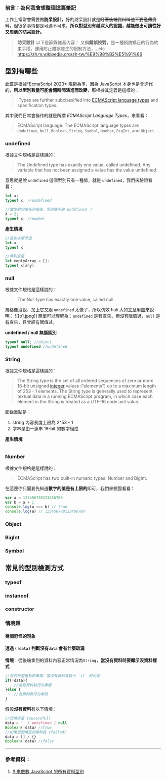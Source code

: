 
### 前言：為何我會想整理這篇筆記

工作上常常會需要做**防呆設計**，好的防呆設計就是~~盯著後端資料叫他不要亂傳資料~~，但很多事情都是可遇不可求，**所以對型別有越深入的認識，越能做出可讀性好又周到的防呆設計。**
> **防呆設計**
> 以下是節錄維基內容：
> 又稱**錯誤校對**，是一種預防矯正的行為約束手段，運用防止錯誤發生的限制方法..... etc
> https://zh.m.wikipedia.org/zh-tw/%E9%98%B2%E5%91%86



## 型別有哪些
此篇是根據*[EcmaScript 2023](https://tc39.es/ecma262/#sec-ecmascript-data-types-and-values)* 規範為準，因為 JavaScript 本身也是會迭代的，**所以型別數量可能會隨時間演進而改變**，那根據其定義是這樣的：
> Types are further subclassified into [ECMAScript language types](https://tc39.es/ecma262/#sec-ecmascript-language-types) and specification types.

其中我們日常會操作的就是所謂 *ECMAScript Language Types*，來看看：
>ECMAScript language. The ECMAScript language types are `Undefined`, `Null`, `Boolean`, `String`, `Symbol`, `Number`, `BigInt`, and `Object`.

### undefined
根據文件規格是這樣說的：
> The Undefined type has exactly one value, called undefined. Any variable that has not been assigned a value has the value undefined.

意思就是說 `undefined` 這個型別只有一種值，就是 `undefined`，我們來驗證看看：
```js
let x;
typeof x; //undefined

//當你對它賦任何值後，型別就不是 undefined 了
X = 2;
typeof x; //number
```

**產生情境**
```js
//宣告未賦予值
let x 
typeof x

//陣列空值
let emptyArray = [];
typeof x[any]

```

### null
根據文件規格是這樣說的：
>The Null type has exactly one value, called null.

規格像沒說，加上它又跟 `undefined` 太像了，所以仿效 huli 大的[文章](https://blog.huli.tw/2022/02/25/javascript-how-many-types/)用圖來說明：
![[p1.jpeg]]
簡單可以理解為：`undefined`  是有宣告、但沒有賦值過，`null` 是有宣告，且曾經有賦值过。

**undefined / null 無腦區別**
```js
typeof null; //object
typeof undefined //undefined
```

### String
根據文件規格是這樣說的：
>The String type is the set of all ordered sequences of zero or more 16-bit unsigned [integer](https://tc39.es/ecma262/#integer) values (“elements”) up to a maximum length of 253 - 1 elements. The String type is generally used to represent textual data in a running ECMAScript program, in which case each element in the String is treated as a UTF-16 code unit value.

節錄重點是：
1. string 內容長度上限為  2^53 - 1
2. 字串是由一連串 16-bit 的數字組成

**產生情境**
```js

```

### Number
根據文件規格是這樣說的：
>ECMAScript has two built-in numeric types: Number and BigInt.

在這邊你只需要先知道**數字的值是有上限的**即可，我們來驗證看看：
```js
var a = 123456789123456789  
var b = a + 1  
console.log(a === b) // true  
console.log(a) // 123456789123456780
```

### Object

### BigInt

### Symbol


## 常見的型別檢測方式

### typeof
### instaneof
### constructor



### 情境題

#### 幾個奇怪的現象
#### 透過 `(!data)` 判斷沒有`data` 會有什麼疏漏
**情境**：從後端拿到的資料內容正常情況為`String`，**當沒有資料時要顯示沒資料樣式**
```js
//我們希望做到的事情，當沒有資料會執行 `if` 的內容
if(!data){
	//沒有資料執行的事情
}else {
	//有資料執行的事情
}
```

假設**沒有資料**有以下情境：
```js
//回傳空值 (sucessful)
data = '' / undefined / null
Boolean(!data) //true
//如果是回傳空的資料表 (failed)
data = [] / {}
Boolean(!data) //false
```




---
### 參考資料：
1. [# 來數數 JavaScript 的所有資料型別](https://blog.huli.tw/2022/02/25/javascript-how-many-types/)